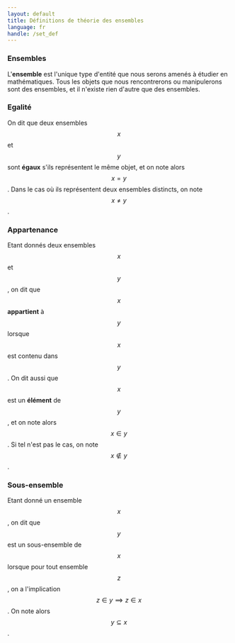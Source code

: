 ```yaml
---
layout: default
title: Définitions de théorie des ensembles
language: fr
handle: /set_def
---
```


<script src="https://cdn.mathjax.org/mathjax/latest/MathJax.js?config=TeX-AMS-MML_HTMLorMML" type="text/javascript"></script>

### Ensembles
L'**ensemble** est l'unique type d'entité que nous serons amenés à étudier en mathématiques. Tous les objets que nous rencontrerons ou manipulerons sont des ensembles, et il n'existe rien d'autre que des ensembles.

### Egalité
On dit que deux ensembles $$x$$ et $$y$$ sont **égaux** s'ils représentent le même objet, et on note alors $$x = y$$. Dans le cas où ils représentent deux ensembles distincts, on note $$x \neq y$$.

### Appartenance
Etant donnés deux ensembles $$x$$ et $$y$$, on dit que $$x$$ **appartient** à $$y$$ lorsque $$x$$ est contenu dans $$y$$. On dit aussi que $$x$$ est un **élément** de $$y$$, et on note alors $$x \in y$$. Si tel n'est pas le cas, on note $$x \notin y$$.

### Sous-ensemble
Etant donné un ensemble $$x$$, on dit que $$y$$ est un sous-ensemble de $$x$$ lorsque pour tout ensemble $$z$$, on a l'implication $$z \in y \implies z \in x$$. On note alors $$y \subseteq x$$.
